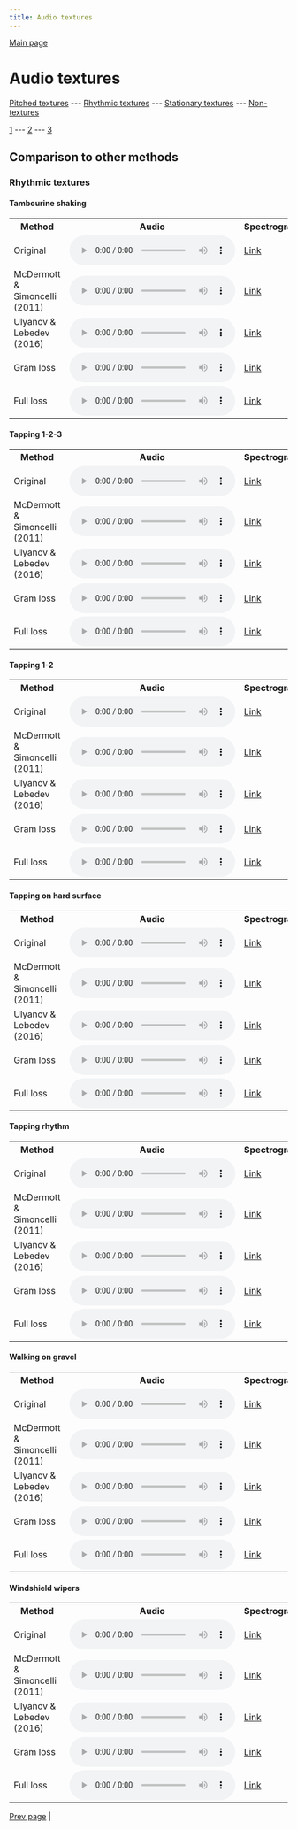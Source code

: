 ```yaml
---
title: Audio textures
---
```


[Main page](/audio_textures/README.md)

# Audio textures

[Pitched textures](/audio_textures/pitched_textures/1/) --- [Rhythmic textures](/audio_textures/rhythmic_textures/1/) --- [Stationary textures](/audio_textures/stationary_textures/1/) --- [Non-textures](/audio_textures/non_textures/1/)

[1](/audio_textures/rhythmic_textures/1/) --- [2](/audio_textures/rhythmic_textures/2/) --- [3](/audio_textures/rhythmic_textures/3/)

## Comparison to other methods

### Rhythmic textures

#### Tambourine shaking

<center>
<table>

<tr>
  <th>Method</th>
  <th>Audio</th>
  <th>Spectrogram</th>
</tr>

<tr>
<td>Original</td>
<td>
  <audio controls>
    <source src="/audio_textures/assets/baselines/original/Tambourine_shaking.ogg">
    <source src="/audio_textures/assets/baselines/original/Tambourine_shaking.mp3">
    <source src="/audio_textures/assets/baselines/original/Tambourine_shaking.wav">
  </audio>
</td>
<td>
  <a href="/audio_textures/assets/baselines/original/Tambourine_shaking.png">Link</a>
</td>
</tr>

<tr>
<td>McDermott & Simoncelli (2011)</td>
<td>
  <audio controls>
    <source src="/audio_textures/assets/baselines/mcdermott/Tambourine_shaking.ogg">
    <source src="/audio_textures/assets/baselines/mcdermott/Tambourine_shaking.mp3">
    <source src="/audio_textures/assets/baselines/mcdermott/Tambourine_shaking.wav">
  </audio>
</td>
<td>
  <a href="/audio_textures/assets/baselines/mcdermott/Tambourine_shaking.png">Link</a>
</td>
</tr>

<tr>
<td>Ulyanov & Lebedev (2016)</td>
<td>
  <audio controls>
    <source src="/audio_textures/assets/baselines/ulyanov/Tambourine_shaking.ogg">
    <source src="/audio_textures/assets/baselines/ulyanov/Tambourine_shaking.mp3">
    <source src="/audio_textures/assets/baselines/ulyanov/Tambourine_shaking.wav">
  </audio>
</td>
<td>
  <a href="/audio_textures/assets/baselines/ulyanov/Tambourine_shaking.png">Link</a>
</td>
</tr>

<tr>
<td>Gram loss</td>
<td>
  <audio controls>
    <source src="/audio_textures/assets/baselines/gram/Tambourine_shaking.ogg">
    <source src="/audio_textures/assets/baselines/gram/Tambourine_shaking.mp3">
    <source src="/audio_textures/assets/baselines/gram/Tambourine_shaking.wav">
  </audio>
</td>
<td>
  <a href="/audio_textures/assets/baselines/gram/Tambourine_shaking.png">Link</a>
</td>
</tr>

<tr>
<td>Full loss</td>
<td>
  <audio controls>
    <source src="/audio_textures/assets/baselines/full_loss/Tambourine_shaking.ogg">
    <source src="/audio_textures/assets/baselines/full_loss/Tambourine_shaking.mp3">
    <source src="/audio_textures/assets/baselines/full_loss/Tambourine_shaking.wav">
  </audio>
</td>
<td>
  <a href="/audio_textures/assets/baselines/full_loss/Tambourine_shaking.png">Link</a>
</td>
</tr>

</table>
</center>

#### Tapping  1-2-3

<center>
<table>

<tr>
  <th>Method</th>
  <th>Audio</th>
  <th>Spectrogram</th>
</tr>

<tr>
<td>Original</td>
<td>
  <audio controls>
    <source src="/audio_textures/assets/baselines/original/Tapping__1-2-3.ogg">
    <source src="/audio_textures/assets/baselines/original/Tapping__1-2-3.mp3">
    <source src="/audio_textures/assets/baselines/original/Tapping__1-2-3.wav">
  </audio>
</td>
<td>
  <a href="/audio_textures/assets/baselines/original/Tapping__1-2-3.png">Link</a>
</td>
</tr>

<tr>
<td>McDermott & Simoncelli (2011)</td>
<td>
  <audio controls>
    <source src="/audio_textures/assets/baselines/mcdermott/Tapping__1-2-3.ogg">
    <source src="/audio_textures/assets/baselines/mcdermott/Tapping__1-2-3.mp3">
    <source src="/audio_textures/assets/baselines/mcdermott/Tapping__1-2-3.wav">
  </audio>
</td>
<td>
  <a href="/audio_textures/assets/baselines/mcdermott/Tapping__1-2-3.png">Link</a>
</td>
</tr>

<tr>
<td>Ulyanov & Lebedev (2016)</td>
<td>
  <audio controls>
    <source src="/audio_textures/assets/baselines/ulyanov/Tapping__1-2-3.ogg">
    <source src="/audio_textures/assets/baselines/ulyanov/Tapping__1-2-3.mp3">
    <source src="/audio_textures/assets/baselines/ulyanov/Tapping__1-2-3.wav">
  </audio>
</td>
<td>
  <a href="/audio_textures/assets/baselines/ulyanov/Tapping__1-2-3.png">Link</a>
</td>
</tr>

<tr>
<td>Gram loss</td>
<td>
  <audio controls>
    <source src="/audio_textures/assets/baselines/gram/Tapping__1-2-3.ogg">
    <source src="/audio_textures/assets/baselines/gram/Tapping__1-2-3.mp3">
    <source src="/audio_textures/assets/baselines/gram/Tapping__1-2-3.wav">
  </audio>
</td>
<td>
  <a href="/audio_textures/assets/baselines/gram/Tapping__1-2-3.png">Link</a>
</td>
</tr>

<tr>
<td>Full loss</td>
<td>
  <audio controls>
    <source src="/audio_textures/assets/baselines/full_loss/Tapping__1-2-3.ogg">
    <source src="/audio_textures/assets/baselines/full_loss/Tapping__1-2-3.mp3">
    <source src="/audio_textures/assets/baselines/full_loss/Tapping__1-2-3.wav">
  </audio>
</td>
<td>
  <a href="/audio_textures/assets/baselines/full_loss/Tapping__1-2-3.png">Link</a>
</td>
</tr>

</table>
</center>

#### Tapping 1-2

<center>
<table>

<tr>
  <th>Method</th>
  <th>Audio</th>
  <th>Spectrogram</th>
</tr>

<tr>
<td>Original</td>
<td>
  <audio controls>
    <source src="/audio_textures/assets/baselines/original/Tapping_1-2.ogg">
    <source src="/audio_textures/assets/baselines/original/Tapping_1-2.mp3">
    <source src="/audio_textures/assets/baselines/original/Tapping_1-2.wav">
  </audio>
</td>
<td>
  <a href="/audio_textures/assets/baselines/original/Tapping_1-2.png">Link</a>
</td>
</tr>

<tr>
<td>McDermott & Simoncelli (2011)</td>
<td>
  <audio controls>
    <source src="/audio_textures/assets/baselines/mcdermott/Tapping_1-2.ogg">
    <source src="/audio_textures/assets/baselines/mcdermott/Tapping_1-2.mp3">
    <source src="/audio_textures/assets/baselines/mcdermott/Tapping_1-2.wav">
  </audio>
</td>
<td>
  <a href="/audio_textures/assets/baselines/mcdermott/Tapping_1-2.png">Link</a>
</td>
</tr>

<tr>
<td>Ulyanov & Lebedev (2016)</td>
<td>
  <audio controls>
    <source src="/audio_textures/assets/baselines/ulyanov/Tapping_1-2.ogg">
    <source src="/audio_textures/assets/baselines/ulyanov/Tapping_1-2.mp3">
    <source src="/audio_textures/assets/baselines/ulyanov/Tapping_1-2.wav">
  </audio>
</td>
<td>
  <a href="/audio_textures/assets/baselines/ulyanov/Tapping_1-2.png">Link</a>
</td>
</tr>

<tr>
<td>Gram loss</td>
<td>
  <audio controls>
    <source src="/audio_textures/assets/baselines/gram/Tapping_1-2.ogg">
    <source src="/audio_textures/assets/baselines/gram/Tapping_1-2.mp3">
    <source src="/audio_textures/assets/baselines/gram/Tapping_1-2.wav">
  </audio>
</td>
<td>
  <a href="/audio_textures/assets/baselines/gram/Tapping_1-2.png">Link</a>
</td>
</tr>

<tr>
<td>Full loss</td>
<td>
  <audio controls>
    <source src="/audio_textures/assets/baselines/full_loss/Tapping_1-2.ogg">
    <source src="/audio_textures/assets/baselines/full_loss/Tapping_1-2.mp3">
    <source src="/audio_textures/assets/baselines/full_loss/Tapping_1-2.wav">
  </audio>
</td>
<td>
  <a href="/audio_textures/assets/baselines/full_loss/Tapping_1-2.png">Link</a>
</td>
</tr>

</table>
</center>

#### Tapping on hard surface

<center>
<table>

<tr>
  <th>Method</th>
  <th>Audio</th>
  <th>Spectrogram</th>
</tr>

<tr>
<td>Original</td>
<td>
  <audio controls>
    <source src="/audio_textures/assets/baselines/original/Tapping_on_hard_surface.ogg">
    <source src="/audio_textures/assets/baselines/original/Tapping_on_hard_surface.mp3">
    <source src="/audio_textures/assets/baselines/original/Tapping_on_hard_surface.wav">
  </audio>
</td>
<td>
  <a href="/audio_textures/assets/baselines/original/Tapping_on_hard_surface.png">Link</a>
</td>
</tr>

<tr>
<td>McDermott & Simoncelli (2011)</td>
<td>
  <audio controls>
    <source src="/audio_textures/assets/baselines/mcdermott/Tapping_on_hard_surface.ogg">
    <source src="/audio_textures/assets/baselines/mcdermott/Tapping_on_hard_surface.mp3">
    <source src="/audio_textures/assets/baselines/mcdermott/Tapping_on_hard_surface.wav">
  </audio>
</td>
<td>
  <a href="/audio_textures/assets/baselines/mcdermott/Tapping_on_hard_surface.png">Link</a>
</td>
</tr>

<tr>
<td>Ulyanov & Lebedev (2016)</td>
<td>
  <audio controls>
    <source src="/audio_textures/assets/baselines/ulyanov/Tapping_on_hard_surface.ogg">
    <source src="/audio_textures/assets/baselines/ulyanov/Tapping_on_hard_surface.mp3">
    <source src="/audio_textures/assets/baselines/ulyanov/Tapping_on_hard_surface.wav">
  </audio>
</td>
<td>
  <a href="/audio_textures/assets/baselines/ulyanov/Tapping_on_hard_surface.png">Link</a>
</td>
</tr>

<tr>
<td>Gram loss</td>
<td>
  <audio controls>
    <source src="/audio_textures/assets/baselines/gram/Tapping_on_hard_surface.ogg">
    <source src="/audio_textures/assets/baselines/gram/Tapping_on_hard_surface.mp3">
    <source src="/audio_textures/assets/baselines/gram/Tapping_on_hard_surface.wav">
  </audio>
</td>
<td>
  <a href="/audio_textures/assets/baselines/gram/Tapping_on_hard_surface.png">Link</a>
</td>
</tr>

<tr>
<td>Full loss</td>
<td>
  <audio controls>
    <source src="/audio_textures/assets/baselines/full_loss/Tapping_on_hard_surface.ogg">
    <source src="/audio_textures/assets/baselines/full_loss/Tapping_on_hard_surface.mp3">
    <source src="/audio_textures/assets/baselines/full_loss/Tapping_on_hard_surface.wav">
  </audio>
</td>
<td>
  <a href="/audio_textures/assets/baselines/full_loss/Tapping_on_hard_surface.png">Link</a>
</td>
</tr>

</table>
</center>

#### Tapping rhythm

<center>
<table>

<tr>
  <th>Method</th>
  <th>Audio</th>
  <th>Spectrogram</th>
</tr>

<tr>
<td>Original</td>
<td>
  <audio controls>
    <source src="/audio_textures/assets/baselines/original/Tapping_rhythm.ogg">
    <source src="/audio_textures/assets/baselines/original/Tapping_rhythm.mp3">
    <source src="/audio_textures/assets/baselines/original/Tapping_rhythm.wav">
  </audio>
</td>
<td>
  <a href="/audio_textures/assets/baselines/original/Tapping_rhythm.png">Link</a>
</td>
</tr>

<tr>
<td>McDermott & Simoncelli (2011)</td>
<td>
  <audio controls>
    <source src="/audio_textures/assets/baselines/mcdermott/Tapping_rhythm.ogg">
    <source src="/audio_textures/assets/baselines/mcdermott/Tapping_rhythm.mp3">
    <source src="/audio_textures/assets/baselines/mcdermott/Tapping_rhythm.wav">
  </audio>
</td>
<td>
  <a href="/audio_textures/assets/baselines/mcdermott/Tapping_rhythm.png">Link</a>
</td>
</tr>

<tr>
<td>Ulyanov & Lebedev (2016)</td>
<td>
  <audio controls>
    <source src="/audio_textures/assets/baselines/ulyanov/Tapping_rhythm.ogg">
    <source src="/audio_textures/assets/baselines/ulyanov/Tapping_rhythm.mp3">
    <source src="/audio_textures/assets/baselines/ulyanov/Tapping_rhythm.wav">
  </audio>
</td>
<td>
  <a href="/audio_textures/assets/baselines/ulyanov/Tapping_rhythm.png">Link</a>
</td>
</tr>

<tr>
<td>Gram loss</td>
<td>
  <audio controls>
    <source src="/audio_textures/assets/baselines/gram/Tapping_rhythm.ogg">
    <source src="/audio_textures/assets/baselines/gram/Tapping_rhythm.mp3">
    <source src="/audio_textures/assets/baselines/gram/Tapping_rhythm.wav">
  </audio>
</td>
<td>
  <a href="/audio_textures/assets/baselines/gram/Tapping_rhythm.png">Link</a>
</td>
</tr>

<tr>
<td>Full loss</td>
<td>
  <audio controls>
    <source src="/audio_textures/assets/baselines/full_loss/Tapping_rhythm.ogg">
    <source src="/audio_textures/assets/baselines/full_loss/Tapping_rhythm.mp3">
    <source src="/audio_textures/assets/baselines/full_loss/Tapping_rhythm.wav">
  </audio>
</td>
<td>
  <a href="/audio_textures/assets/baselines/full_loss/Tapping_rhythm.png">Link</a>
</td>
</tr>

</table>
</center>

#### Walking on gravel

<center>
<table>

<tr>
  <th>Method</th>
  <th>Audio</th>
  <th>Spectrogram</th>
</tr>

<tr>
<td>Original</td>
<td>
  <audio controls>
    <source src="/audio_textures/assets/baselines/original/Walking_on_gravel.ogg">
    <source src="/audio_textures/assets/baselines/original/Walking_on_gravel.mp3">
    <source src="/audio_textures/assets/baselines/original/Walking_on_gravel.wav">
  </audio>
</td>
<td>
  <a href="/audio_textures/assets/baselines/original/Walking_on_gravel.png">Link</a>
</td>
</tr>

<tr>
<td>McDermott & Simoncelli (2011)</td>
<td>
  <audio controls>
    <source src="/audio_textures/assets/baselines/mcdermott/Walking_on_gravel.ogg">
    <source src="/audio_textures/assets/baselines/mcdermott/Walking_on_gravel.mp3">
    <source src="/audio_textures/assets/baselines/mcdermott/Walking_on_gravel.wav">
  </audio>
</td>
<td>
  <a href="/audio_textures/assets/baselines/mcdermott/Walking_on_gravel.png">Link</a>
</td>
</tr>

<tr>
<td>Ulyanov & Lebedev (2016)</td>
<td>
  <audio controls>
    <source src="/audio_textures/assets/baselines/ulyanov/Walking_on_gravel.ogg">
    <source src="/audio_textures/assets/baselines/ulyanov/Walking_on_gravel.mp3">
    <source src="/audio_textures/assets/baselines/ulyanov/Walking_on_gravel.wav">
  </audio>
</td>
<td>
  <a href="/audio_textures/assets/baselines/ulyanov/Walking_on_gravel.png">Link</a>
</td>
</tr>

<tr>
<td>Gram loss</td>
<td>
  <audio controls>
    <source src="/audio_textures/assets/baselines/gram/Walking_on_gravel.ogg">
    <source src="/audio_textures/assets/baselines/gram/Walking_on_gravel.mp3">
    <source src="/audio_textures/assets/baselines/gram/Walking_on_gravel.wav">
  </audio>
</td>
<td>
  <a href="/audio_textures/assets/baselines/gram/Walking_on_gravel.png">Link</a>
</td>
</tr>

<tr>
<td>Full loss</td>
<td>
  <audio controls>
    <source src="/audio_textures/assets/baselines/full_loss/Walking_on_gravel.ogg">
    <source src="/audio_textures/assets/baselines/full_loss/Walking_on_gravel.mp3">
    <source src="/audio_textures/assets/baselines/full_loss/Walking_on_gravel.wav">
  </audio>
</td>
<td>
  <a href="/audio_textures/assets/baselines/full_loss/Walking_on_gravel.png">Link</a>
</td>
</tr>

</table>
</center>

#### Windshield wipers

<center>
<table>

<tr>
  <th>Method</th>
  <th>Audio</th>
  <th>Spectrogram</th>
</tr>

<tr>
<td>Original</td>
<td>
  <audio controls>
    <source src="/audio_textures/assets/baselines/original/Windshield_wipers.ogg">
    <source src="/audio_textures/assets/baselines/original/Windshield_wipers.mp3">
    <source src="/audio_textures/assets/baselines/original/Windshield_wipers.wav">
  </audio>
</td>
<td>
  <a href="/audio_textures/assets/baselines/original/Windshield_wipers.png">Link</a>
</td>
</tr>

<tr>
<td>McDermott & Simoncelli (2011)</td>
<td>
  <audio controls>
    <source src="/audio_textures/assets/baselines/mcdermott/Windshield_wipers.ogg">
    <source src="/audio_textures/assets/baselines/mcdermott/Windshield_wipers.mp3">
    <source src="/audio_textures/assets/baselines/mcdermott/Windshield_wipers.wav">
  </audio>
</td>
<td>
  <a href="/audio_textures/assets/baselines/mcdermott/Windshield_wipers.png">Link</a>
</td>
</tr>

<tr>
<td>Ulyanov & Lebedev (2016)</td>
<td>
  <audio controls>
    <source src="/audio_textures/assets/baselines/ulyanov/Windshield_wipers.ogg">
    <source src="/audio_textures/assets/baselines/ulyanov/Windshield_wipers.mp3">
    <source src="/audio_textures/assets/baselines/ulyanov/Windshield_wipers.wav">
  </audio>
</td>
<td>
  <a href="/audio_textures/assets/baselines/ulyanov/Windshield_wipers.png">Link</a>
</td>
</tr>

<tr>
<td>Gram loss</td>
<td>
  <audio controls>
    <source src="/audio_textures/assets/baselines/gram/Windshield_wipers.ogg">
    <source src="/audio_textures/assets/baselines/gram/Windshield_wipers.mp3">
    <source src="/audio_textures/assets/baselines/gram/Windshield_wipers.wav">
  </audio>
</td>
<td>
  <a href="/audio_textures/assets/baselines/gram/Windshield_wipers.png">Link</a>
</td>
</tr>

<tr>
<td>Full loss</td>
<td>
  <audio controls>
    <source src="/audio_textures/assets/baselines/full_loss/Windshield_wipers.ogg">
    <source src="/audio_textures/assets/baselines/full_loss/Windshield_wipers.mp3">
    <source src="/audio_textures/assets/baselines/full_loss/Windshield_wipers.wav">
  </audio>
</td>
<td>
  <a href="/audio_textures/assets/baselines/full_loss/Windshield_wipers.png">Link</a>
</td>
</tr>

</table>
</center>

[Prev page](/audio_textures/rhythmic_textures/2/) | 